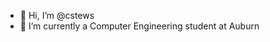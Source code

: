- 👋 Hi, I’m @cstews
- 🌱 I’m currently a Computer Engineering student at Auburn


<!---
cstews/cstews is a ✨ special ✨ repository because its `README.md` (this file) appears on your GitHub profile.
You can click the Preview link to take a look at your changes.
--->
